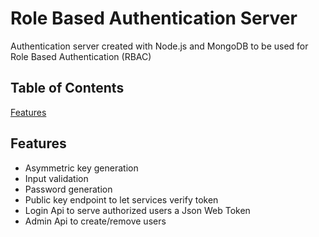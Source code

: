 
# Role Based Authentication Server

Authentication server created with Node.js and MongoDB to be used for Role Based Authentication (RBAC)

## Table of Contents

[Features](#features)

## Features

- Asymmetric key generation
- Input validation
- Password generation
- Public key endpoint to let services verify token
- Login Api to serve authorized users a Json Web Token
- Admin Api to create/remove users